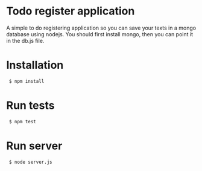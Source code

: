 # Todo register application


A simple to do registering application so you can save your texts in a mongo database using nodejs.
You should first install mongo, then you can point it in the db.js file.

# Installation
```sh
 $ npm install
 ```

# Run tests
```sh
 $ npm test
 ```

 # Run server
 ```sh
  $ node server.js
  ```